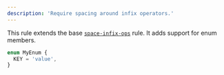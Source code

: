 ```yaml
---
description: 'Require spacing around infix operators.'
---
```



This rule extends the base [`space-infix-ops`](/rules/js/space-infix-ops) rule.
It adds support for enum members.

```ts
enum MyEnum {
  KEY = 'value',
}
```
